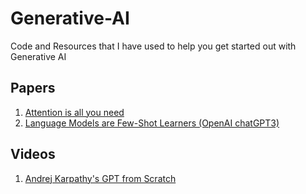 # Generative-AI
Code and Resources that I have used to help you get started out with Generative AI
## Papers
1.  [Attention is all you need](https://arxiv.org/abs/1706.03762)
2.  [Language Models are Few-Shot Learners (OpenAI chatGPT3)](https://arxiv.org/abs/2005.14165) 
## Videos
1.  [Andrej Karpathy's GPT from Scratch](https://www.youtube.com/watch?v=kCc8FmEb1nY&t=3506s&ab_channel=AndrejKarpathy)
